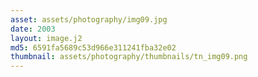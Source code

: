 ```yaml
---
asset: assets/photography/img09.jpg
date: 2003
layout: image.j2
md5: 6591fa5689c53d966e311241fba32e02
thumbnail: assets/photography/thumbnails/tn_img09.png
---
```


